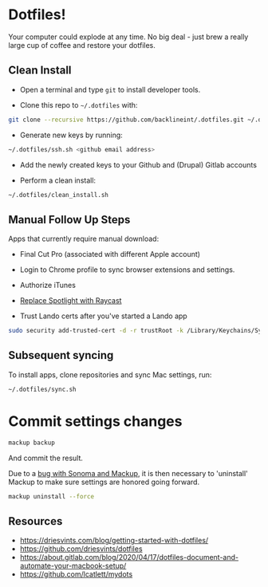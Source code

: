 # Dotfiles!

Your computer could explode at any time. No big deal - just brew a really large cup of coffee and restore your dotfiles.

## Clean Install

* Open a terminal and type `git` to install developer tools.

* Clone this repo to `~/.dotfiles` with:

```zsh
git clone --recursive https://github.com/backlineint/.dotfiles.git ~/.dotfiles
```

* Generate new keys by running:

```zsh
~/.dotfiles/ssh.sh <github email address>
```

* Add the newly created keys to your Github and (Drupal) Gitlab accounts 

* Perform a clean install:

```zsh
~/.dotfiles/clean_install.sh
```

## Manual Follow Up Steps

Apps that currently require manual download:
* Final Cut Pro (associated with different Apple account)

* Login to Chrome profile to sync browser extensions and settings.
* Authorize iTunes
* [Replace Spotlight with Raycast](https://manual.raycast.com/hotkey)
* Trust Lando certs after you've started a Lando app

```zsh
sudo security add-trusted-cert -d -r trustRoot -k /Library/Keychains/System.keychain ~/.lando/certs/lndo.site.pem
```

## Subsequent syncing

To install apps, clone repositories and sync Mac settings, run:

```zsh
~/.dotfiles/sync.sh
```

# Commit settings changes

```zsh
mackup backup
```

And commit the result.

Due to a [bug with Sonoma and Mackup](https://github.com/lra/mackup/issues/1924), it is then necessary to 'uninstall' Mackup to make sure settings are honored going forward.

```zsh
mackup uninstall --force
```

## Resources

* https://driesvints.com/blog/getting-started-with-dotfiles/
* https://github.com/driesvints/dotfiles
* https://about.gitlab.com/blog/2020/04/17/dotfiles-document-and-automate-your-macbook-setup/
* https://github.com/lcatlett/mydots